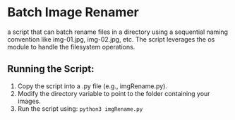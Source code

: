 # Batch Image Renamer 

a script that can batch rename files in a directory using a sequential naming convention like img-01.jpg, img-02.jpg, etc. The script leverages the os module to handle the filesystem operations.

## Running the Script:

1. Copy the script into a .py file (e.g., imgRename.py).
2. Modify the directory variable to point to the folder containing your images.
3. Run the script using:
   <code>python3 imgRename.py</code>


